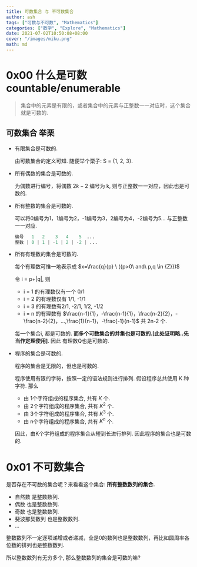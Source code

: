 ```yaml
---
title: 可数集合 与 不可数集合
author: ash
tags: ["可数与不可数", "Mathematics"]
categories: ["数学", "Explore", "Mathematics"]
date: 2021-07-02T10:50:08+08:00
cover: "/images/miku.png"
math: md
---
```


# 0x00 什么是可数 countable/enumerable

> 集合中的元素是有限的，或者集合中的元素与正整数一一对应时，这个集合就是可数的.

## 可数集合 举栗

* 有限集合是可数的.
    
    由可数集合的定义可知. 随便举个栗子: S = {1, 2, 3}.

* 所有偶数的集合是可数的.

    为偶数进行编号，将偶数 $2k-2$ 编号为 k, 则与正整数一一对应，因此也是可数的.

* 所有整数的集合是可数的.

    可以将0编号为1，1编号为2，-1编号为3，2编号为4，-2编号为5...  与正整数一一对应.

    ```s
    编号   1   2    3   4    5  ...
    整数 | 0 | 1 | -1 | 2 | -2 | ...
    ```

* 所有有理数的集合是可数的.
    
    每个有理数可惟一地表示成 $x=\frac{q}{p} \ ({p>0\ and\ p,q \in {Z}})$
    
    令 i = p+|q|, 则
    * i = 1 的有理数仅有一个 0/1
    * i = 2 的有理数仅有 1/1, -1/1
    * i = 3 的有理数有2/1, -2/1, 1/2, -1/2 
    * i = n 的有理数有 $\frac{n-1}{1}，-\frac{n-1}{1}，\frac{n-2}{2}，-\frac{n-2}{2}，...,\frac{1}{n-1}，-\frac{-1}{n-1}$ 共 2n-2 个.
    
    每一个集合i, 都是可数的. **而多个可数集合的并集也是可数的.[此处证明略..先当作定理使用]**. 因此 有理数Q也是可数的.

* 程序的集合是可数的.

    程序的集合是无限的，但也是可数的.

    程序使用有限的字符，按照一定的语法规则进行排列. 假设程序总共使用 K 种字符. 那么

    * 由 1个字符组成的程序集合, 共有 $K$ 个.
    * 由 2个字符组成的程序集合, 共有 $K^2$ 个.
    * 由 3个字符组成的程序集合, 共有 $K^3$ 个.
    * 由 n个字符组成的程序集合, 共有 $K^n$ 个.

    因此，由K个字符组成的程序集合从短到长进行排列. 因此程序的集合也是可数的.


# 0x01 不可数集合

是否存在不可数的集合呢？来看看这个集合: **所有整数数列的集合.**

* 自然数 是整数数列.
* 偶数 也是整数数列.
* 奇数 也是整数数列.
* 斐波那契数列 也是整数数列.
* ...

整数数列不一定逐项递增或者递减，全是0的数列也是整数数列，再比如圆周率各位数的排列也是整数数列.

所以整数数列有无穷多个, 那么整数数列的集合是可数的嘛?